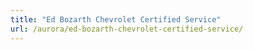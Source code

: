 ```yaml
---
title: "Ed Bozarth Chevrolet Certified Service"
url: /aurora/ed-bozarth-chevrolet-certified-service/
---
```

